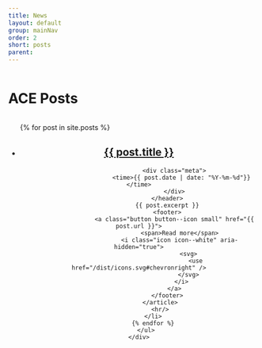 ```yaml
---
title: News
layout: default
group: mainNav
order: 2
short: posts
parent:
---
```


<div class="row">
    <div class="large-12 columns">
        <h1>ACE Posts</h1>
    </div>
</div>

<div class="row">
    <div class="large-12 columns">
        <ul class="article-list">
            {% for post in site.posts %}
            <li>
                <article>
                    <header>
                        <h1><a href="{{ post.url }}">{{ post.title }}</a></h1>

                        <div class="meta">
                            <time>{{ post.date | date: "%Y-%m-%d"}}</time>
                        </div>
                    </header>
                    {{ post.excerpt }}
                    <footer>
                        <a class="button button--icon small" href="{{ post.url }}">
                           <span>Read more</span>
                           <i class="icon icon--white" aria-hidden="true">
                                <svg>
                                    <use href="/dist/icons.svg#chevronright" />
                                </svg>
                            </i>
                        </a>
                    </footer>
                </article>
                <hr/>
            </li>
            {% endfor %}
        </ul>
    </div>
</div>

